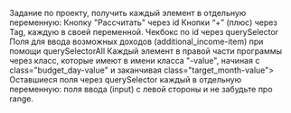 Задание по проекту, получить каждый элемент в отдельную переменную:
Кнопку "Рассчитать" через id
Кнопки “+” (плюс) через Tag, каждую в своей переменной.
Чекбокс по id через querySelector
Поля для ввода возможных доходов (additional_income-item) при помощи querySelectorAll
Каждый элемент в правой части программы через класс, которые имеют в имени класса "-value", начиная с class="budget_day-value" и заканчивая class="target_month-value">
Оставшиеся поля через querySelector каждый в отдельную переменную:
поля ввода (input) с левой стороны и не забудьте про range.
